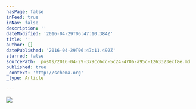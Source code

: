 ```yaml
---
hasPage: false
inFeed: true
inNav: false
description: ''
dateModified: '2016-04-29T06:47:10.384Z'
title: ''
author: []
datePublished: '2016-04-29T06:47:11.492Z'
starred: false
sourcePath: _posts/2016-04-29-379cc6cc-5c24-4706-a95c-1263323ecf8e.md
published: true
_context: 'http://schema.org'
_type: Article

---
```

![](https://the-grid-user-content.s3-us-west-2.amazonaws.com/beaa8a1e-122b-4417-81e9-07769ceacafb.jpg)